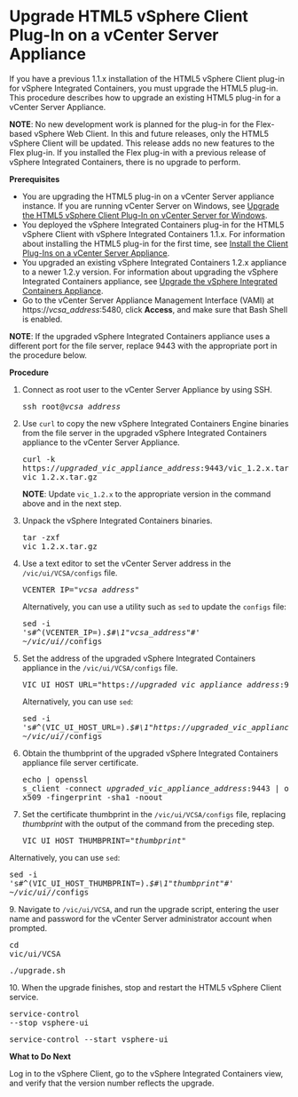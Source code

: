 # Upgrade HTML5 vSphere Client Plug-In on a vCenter Server Appliance #

If you have a previous 1.1.x installation of the HTML5 vSphere Client plug-in for vSphere Integrated Containers, you must upgrade the HTML5 plug-in. This procedure describes how to upgrade an existing HTML5 plug-in for a vCenter Server Appliance.

**NOTE**: No new development work is planned for the plug-in for the Flex-based vSphere Web Client. In this and future releases, only the HTML5 vSphere Client will be updated. This release adds no new features to the Flex plug-in. If you installed the Flex plug-in with a previous release of vSphere Integrated Containers, there is no upgrade to perform. 

**Prerequisites**

- You are upgrading the HTML5 plug-in on a vCenter Server appliance instance. If you are running vCenter Server on Windows, see [Upgrade the HTML5 vSphere Client Plug-In on vCenter Server for Windows](upgrade_h5_plugin_windows.md).
- You deployed the vSphere Integrated Containers plug-in for the HTML5 vSphere Client with vSphere Integrated Containers 1.1.x. For information about installing the HTML5 plug-in for the first time, see [Install the Client Plug-Ins on a vCenter Server Appliance](plugins_vcsa.md).
- You upgraded an existing vSphere Integrated Containers 1.2.x appliance to a newer 1.2.y version. For information about upgrading the vSphere Integrated Containers appliance, see [Upgrade the vSphere Integrated Containers Appliance](upgrade_appliance.md).
- Go to the vCenter Server Appliance Management Interface (VAMI) at https://<i>vcsa_address</i>:5480, click **Access**, and make sure that Bash Shell is enabled.

**NOTE**: If the upgraded vSphere Integrated Containers appliance uses a different port for the file server, replace 9443 with the appropriate port in the procedure below.

**Procedure**

1. Connect as root user to the vCenter Server Appliance by using SSH.<pre>ssh root@<i>vcsa_address</i></pre>
4. Use `curl` to copy the new vSphere Integrated Containers Engine binaries from the file server in the upgraded vSphere Integrated Containers appliance to the vCenter Server Appliance.<pre>curl -k https://<i>upgraded_vic_appliance_address</i>:9443/vic_1.2.x.tar.gz -o vic_1.2.x.tar.gz</pre>**NOTE**: Update `vic_1.2.x` to the appropriate version in the command above and in the next step.
5. Unpack the vSphere Integrated Containers binaries.<pre>tar -zxf vic_1.2.x.tar.gz</pre>
5. Use a text editor to set the vCenter Server address in the `/vic/ui/VCSA/configs` file.<pre>VCENTER_IP="<i>vcsa_address</i>"</pre>

   Alternatively, you can use a utility such as `sed` to update the `configs` file:<pre>sed -i 's#^\(VCENTER_IP=\).*$#\1"<i>vcsa_address</i>"#' ~/vic/ui/*/configs</pre>
6. Set the address of the upgraded vSphere Integrated Containers appliance in the `/vic/ui/VCSA/configs` file.<pre>VIC_UI_HOST_URL="https://<i>upgraded_vic_appliance_address</i>:9443/"</pre>

   Alternatively, you can use `sed`:<pre>sed -i 's#^\(VIC_UI_HOST_URL=\).*$#\1"https://<i>upgraded_vic_appliance_address</i>:9443"#' ~/vic/ui/*/configs</pre>
7. Obtain the thumbprint of the upgraded vSphere Integrated Containers appliance file server certificate.<pre>echo | openssl s_client -connect <i>upgraded_vic_appliance_address</i>:9443 | openssl x509 -fingerprint -sha1 -noout</pre>
8.  Set the certificate thumbprint in the `/vic/ui/VCSA/configs` file, replacing <i>thumbprint</i> with the output of the command from the preceding step.<pre>VIC_UI_HOST_THUMBPRINT="<i>thumbprint</i>"</pre>

   Alternatively, you can use `sed`:<pre>sed -i 's#^\(VIC_UI_HOST_THUMBPRINT=\).*$#\1"<i>thumbprint</i>"#' ~/vic/ui/*/configs</pre>
9. Navigate to `/vic/ui/VCSA`, and run the upgrade script, entering the user name and password for the vCenter Server administrator account when prompted.<pre>cd vic/ui/VCSA</pre><pre>./upgrade.sh</pre>
10. When the upgrade finishes, stop and restart the HTML5 vSphere Client service.<pre>service-control --stop vsphere-ui</pre><pre>service-control --start vsphere-ui</pre>

**What to Do Next**

Log in to the vSphere Client, go to the vSphere Integrated Containers view, and verify that the version number reflects the upgrade.